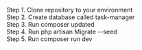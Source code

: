 Step 1. Clone repository to your environment<br/>
Step 2. Create database called task-manager<br/>
Step 3. Run composer updated<br/>
Step 4. Run php artisan Migrate --seed<br/>
Step 5. Run composer run dev<br/>
